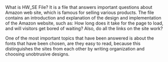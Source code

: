 What is HW_SE File? 
It is a file that answers important questions about Amazon web site, which is famous for selling various products. 
The file contains an introduction and explanation of the design and implementation of the Amazon website, such as: How long does it take for the page to load, and will visitors get bored of waiting? Also, do all the links on the site work?
 
One of the most important topics that have been answered is about the fonts that have been chosen, are they easy to read, because this distinguishes the sites from each other by writing organization and choosing unobtrusive designs.
